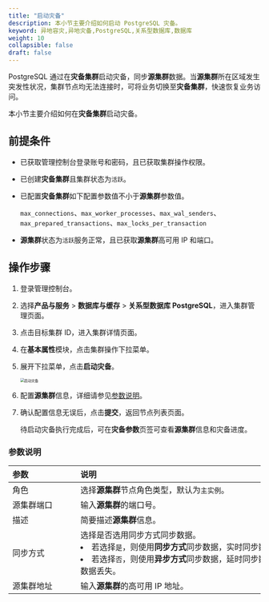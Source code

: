 ```yaml
---
title: "启动灾备"
description: 本小节主要介绍如何启动 PostgreSQL 灾备。 
keyword: 异地容灾,异地灾备,PostgreSQL,关系型数据库,数据库
weight: 10
collapsible: false
draft: false
---
```




PostgreSQL 通过在**灾备集群**启动灾备，同步**源集群**数据。当**源集群**所在区域发生突发性状况，集群节点均无法连接时，可将业务切换至**灾备集群**，快速恢复业务访问。

本小节主要介绍如何在**灾备集群**启动灾备。

## 前提条件

- 已获取管理控制台登录账号和密码，且已获取集群操作权限。
- 已创建**灾备集群**且集群状态为`活跃`。
- 已配置**灾备集群**如下配置参数值不小于**源集群**参数值。

  `max_connections`、`max_worker_processes`、`max_wal_senders`、`max_prepared_transactions`、`max_locks_per_transaction`

- **源集群**状态为`活跃`服务正常，且已获取**源集群**高可用 IP 和端口。

## 操作步骤

1. 登录管理控制台。
2. 选择**产品与服务** > **数据库与缓存** > **关系型数据库 PostgreSQL**，进入集群管理页面。
3. 点击目标集群 ID，进入集群详情页面。
4. 在**基本属性**模块，点击集群操作下拉菜单。
5. 展开下拉菜单，点击**启动灾备**。

   <img src="../../../_images/enable_dr.png" alt="启动灾备" style="zoom:50%;" />

6. 配置**源集群**信息，详细请参见[参数说明](#参数说明)。
7. 确认配置信息无误后，点击**提交**，返回节点列表页面。

   待启动灾备执行完成后，可在**灾备参数**页签可查看**源集群**信息和灾备进度。

### 参数说明

|  <span style="display:inline-block;width:120px">参数</span> | <span style="display:inline-block;width:480px">说明</span>  |
|:--- |:--- |
| 角色  |  选择**源集群**节点角色类型，默认为`主实例`。 |
| 源集群端口  | 输入**源集群**的端口号。|
| 描述  | 简要描述**源集群**信息。|
| 同步方式 |  选择是否选用同步方式同步数据。<li>若选择`是`，则使用**同步方式**同步数据，实时同步数据。<li>若选择`否`，则使用**异步方式**同步数据，延时同步数据，可能导致数据丢失。 |
| 源集群地址  | 输入**源集群**的高可用 IP 地址。|
